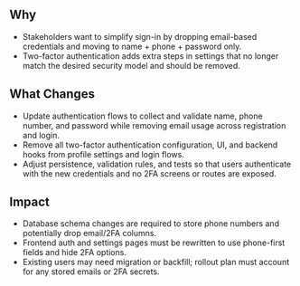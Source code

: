 ## Why
- Stakeholders want to simplify sign-in by dropping email-based credentials and moving to name + phone + password only.
- Two-factor authentication adds extra steps in settings that no longer match the desired security model and should be removed.

## What Changes
- Update authentication flows to collect and validate name, phone number, and password while removing email usage across registration and login.
- Remove all two-factor authentication configuration, UI, and backend hooks from profile settings and login flows.
- Adjust persistence, validation rules, and tests so that users authenticate with the new credentials and no 2FA screens or routes are exposed.

## Impact
- Database schema changes are required to store phone numbers and potentially drop email/2FA columns.
- Frontend auth and settings pages must be rewritten to use phone-first fields and hide 2FA options.
- Existing users may need migration or backfill; rollout plan must account for any stored emails or 2FA secrets.
